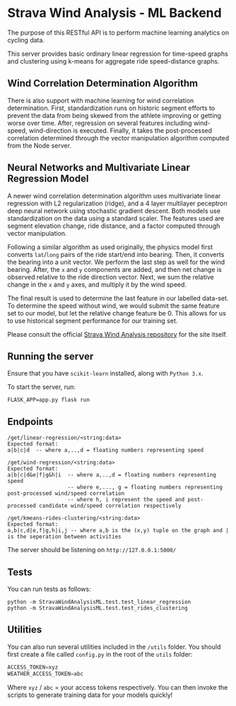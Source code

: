 # Strava Wind Analysis - ML Backend

The purpose of this RESTful API is to perform machine learning analytics on cycling data.


This server provides basic ordinary linear regression for time-speed graphs and clustering using k-means for aggregate ride speed-distance graphs. 

## Wind Correlation Determination Algorithm

There is also support with machine learning for wind correlation determination. First, standardization runs on historic segment efforts to prevent the data from being skewed from the athlete improving or getting worse over time. After, regression on several features including wind-speed, wind-direction is executed. Finally, it takes the post-processed correlation determined through the vector manipulation algorithm computed from the Node server.


## Neural Networks and Multivariate Linear Regression Model

A newer wind correlation determination algorithm uses multivariate linear regression with L2 regularization (ridge), and a 4 layer multilayer peceptron deep neural network using stochastic gradient descent. Both models use standardization on the data using a standard scaler. The features used are segment elevation change, ride distance, and a factor computed through vector manipulation.


Following a similar algorithm as used originally, the physics model first converts `lat`/`long` pairs of the ride start/end into bearing. Then, it converts the bearing into a unit vector. We perform the last step as well for the wind bearing. After, the `x` and `y` components are added, and then net change is observed relative to the ride direction vector. Next, we sum the relative change in the `x` and `y` axes, and multiply it by the wind speed.


The final result is used to determine the last feature in our labelled data-set. To determine the speed without wind, we would submit the same feature set to our model, but let the relative change feature be 0. This allows for us to use historical segment performance for our training set.


Please consult the official [Strava Wind Analysis repository](https://github.com/MathBunny/strava-wind-analysis) for the site itself.


## Running the server
Ensure that you have `scikit-learn` installed, along with `Python 3.x`. 

To start the server, run:
```
FLASK_APP=app.py flask run
```

## Endpoints
```
/get/linear-regression/<string:data>
Expected format:
a|b|c|d  -- where a,..,d = floating numbers representing speed
```

```
/get/wind-regression/<string:data>
Expected format:
a|b|c|d&e|f|g&h|i  -- where a,..,d = floating numbers representing speed
                   -- where e,..., g = floating numbers representing post-processed wind/speed correlation
                   -- where h, i represent the speed and post-processed candidate wind/speed correlation respectively
```

```
/get/kmeans-rides-clustering/<string:data>
Expected format:
a,b|c,d|e,f|g,h|i,j -- where a,b is the (x,y) tuple on the graph and | is the seperation between activities
```

The server should be listening on `http://127.0.0.1:5000/`

## Tests

You can run tests as follows:
```shell
python -m StravaWindAnalysisML.test.test_linear_regression
python -m StravaWindAnalysisML.test.test_rides_clustering
```

## Utilities

You can also run several utilities included in the `/utils` folder. You should first create a file called `config.py` in the root of the `utils` folder:
```python
ACCESS_TOKEN=xyz
WEATHER_ACCESS_TOKEN=abc
```

Where `xyz` / `abc` = your access tokens respectively. You can then invoke the scripts to generate training data for your models quickly!